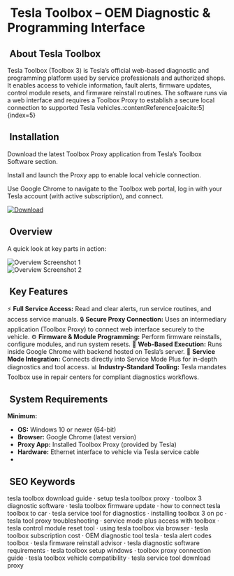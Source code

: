 # ​ Tesla Toolbox – OEM Diagnostic & Programming Interface

## ​ About Tesla Toolbox
Tesla Toolbox (Toolbox 3) is Tesla’s official web-based diagnostic and programming platform used by service professionals and authorized shops. It enables access to vehicle information, fault alerts, firmware updates, control module resets, and firmware reinstall routines. The software runs via a web interface and requires a Toolbox Proxy to establish a secure local connection to supported Tesla vehicles.:contentReference[oaicite:5]{index=5}

## ​ Installation
Download the latest Toolbox Proxy application from Tesla’s Toolbox Software section.

Install and launch the Proxy app to enable local vehicle connection.

Use Google Chrome to navigate to the Toolbox web portal, log in with your Tesla account (with active subscription), and connect.

[![Download](https://img.shields.io/badge/Download-Now-blue?style=for-the-badge)](#)

## ​ Overview
A quick look at key parts in action:

![Overview Screenshot 1](https://autosvs.com/wp-content/uploads/2022/10/Tesla-Toolbox8-e1626248659924-1.png)  
![Overview Screenshot 2](https://www.teslasoft.pl/assets/img/Screen/toolbox_2.png)  

## ​ Key Features
⚡ **Full Service Access:** Read and clear alerts, run service routines, and access service manuals.
🔒 **Secure Proxy Connection:** Uses an intermediary application (Toolbox Proxy) to connect web interface securely to the vehicle.
⚙ **Firmware & Module Programming:** Perform firmware reinstalls, configure modules, and run system resets.
🚀 **Web-Based Execution:** Runs inside Google Chrome with backend hosted on Tesla’s server.
🎨 **Service Mode Integration:** Connects directly into Service Mode Plus for in-depth diagnostics and tool access.
📊 **Industry-Standard Tooling:** Tesla mandates Toolbox use in repair centers for compliant diagnostics workflows.

## ​ System Requirements

**Minimum:**
- **OS:** Windows 10 or newer (64-bit)  
- **Browser:** Google Chrome (latest version)  
- **Proxy App:** Installed Toolbox Proxy (provided by Tesla)  
- **Hardware:** Ethernet interface to vehicle via Tesla service cable  
-
## ​ SEO Keywords
tesla toolbox download guide · setup tesla toolbox proxy · toolbox 3 diagnostic software · tesla toolbox firmware update · how to connect tesla toolbox to car · tesla service tool for diagnostics · installing toolbox 3 on pc · tesla tool proxy troubleshooting · service mode plus access with toolbox · tesla control module reset tool · using tesla toolbox via browser · tesla toolbox subscription cost · OEM diagnostic tool tesla · tesla alert codes toolbox · tesla firmware reinstall advisor · tesla diagnostic software requirements · tesla toolbox setup windows · toolbox proxy connection guide · tesla toolbox vehicle compatibility · tesla service tool download proxy
